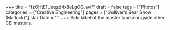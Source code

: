 +++
title = "fzOHtE1Ueqzd4x8eLgOG.avif"
draft = false
tags = ["Photos"]
categories = ["Creative Engineering"]
pages = ["Gulliver's Bear Show (Matlock)"]
startDate = ""
+++
Side label of the master tape alongside other CEI masters.
